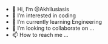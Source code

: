 - 👋 Hi, I’m @Akhilusiasis
- 👀 I’m interested in coding
- 🌱 I’m currently learning Engineering
- 💞️ I’m looking to collaborate on ...
- 📫 How to reach me ...

<!---
Akhilusiasis/Akhilusiasis is a ✨ special ✨ repository because its `README.md` (this file) appears on your GitHub profile.
You can click the Preview link to take a look at your changes.
--->
